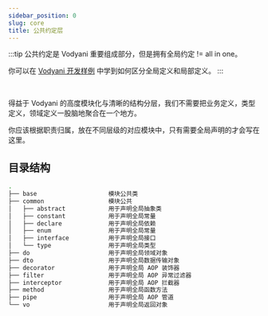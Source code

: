 ```yaml
---
sidebar_position: 0
slug: core
title: 公共约定层
---
```


:::tip
公共约定是 Vodyani 重要组成部分，但是拥有全局约定 != all in one。

你可以在 [Vodyani 开发样例](https://github.com/vodyani/sample) 中学到如何区分全局定义和局部定义。
:::

<br/>

得益于 Vodyani 的高度模块化与清晰的结构分层，我们不需要把业务定义，类型定义，领域定义一股脑地聚合在一个地方。

你应该根据职责归属，放在不同层级的对应模块中，只有需要全局声明的才会写在这里。

## 目录结构

```bash
.
├── base                    模块公共类
├── common                  模块公共
│   ├── abstract            用于声明全局抽象类
│   ├── constant            用于声明全局常量
│   ├── declare             用于声明全局依赖
│   ├── enum                用于声明全局常量
│   ├── interface           用于声明全局接口
│   └── type                用于声明全局类型
├── do                      用于声明全局领域对象
├── dto                     用于声明全局数据传输对象
├── decorator               用于声明全局 AOP 装饰器
├── filter                  用于声明全局 AOP 异常过滤器
├── interceptor             用于声明全局 AOP 拦截器
├── method                  用于声明全局函数方法
├── pipe                    用于声明全局 AOP 管道
└── vo                      用于声明全局返回对象
```